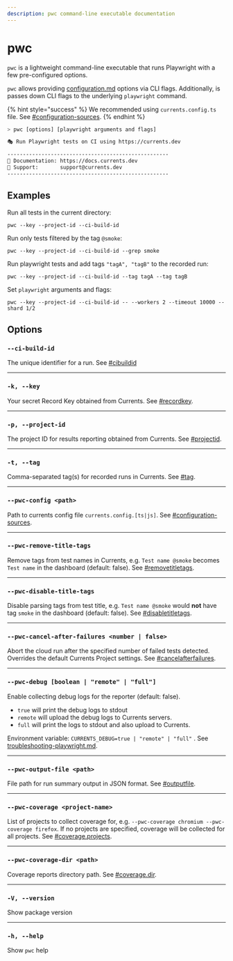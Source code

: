 ```yaml
---
description: pwc command-line executable documentation
---
```


# pwc

`pwc` is a lightweight command-line executable that runs Playwright with a few pre-configured options.&#x20;

`pwc` allows providing [configuration.md](configuration.md "mention") options via CLI flags. Additionally, is passes down CLI flags to the underlying `playwright` command.&#x20;

{% hint style="success" %}
We recommended using `currents.config.ts` file. See [#configuration-sources](configuration.md#configuration-sources "mention").
{% endhint %}

```bash
> pwc [options] [playwright arguments and flags]

🎭 Run Playwright tests on CI using https://currents.dev

----------------------------------------------------
📖 Documentation: https://docs.currents.dev
🤙 Support:       support@currents.dev
----------------------------------------------------
```



## **Examples**

Run all tests in the current directory:

```
pwc --key --project-id --ci-build-id
```

Run only tests filtered by the tag `@smoke`:

```
pwc --key --project-id --ci-build-id --grep smoke
```

Run playwright tests and add tags `"tagA", "tagB"` to the recorded run:

```
pwc --key --project-id --ci-build-id --tag tagA --tag tagB
```

Set `playwright` arguments and flags:

```
pwc --key --project-id --ci-build-id -- --workers 2 --timeout 10000 --shard 1/2
```



## **Options**

### **`--ci-build-id`**&#x20;

The unique identifier for a run. See [#cibuildid](configuration.md#cibuildid "mention")

***

### **`-k, --key`**&#x20;

Your secret Record Key obtained from Currents. See [#recordkey](configuration.md#recordkey "mention").

***

### **`-p, --project-id`**&#x20;

The project ID for results reporting obtained from Currents. See [#projectid](configuration.md#projectid "mention").

***

### **`-t, --tag`**&#x20;

Comma-separated tag(s) for recorded runs in Currents. See [#tag](configuration.md#tag "mention").

***

### **`--pwc-config <path>`**&#x20;

Path to currents config file `currents.config.[ts|js]`. See [#configuration-sources](configuration.md#configuration-sources "mention").

***

### **`--pwc-remove-title-tags`**&#x20;

Remove tags from test names in Currents, e.g. `Test name @smoke` becomes `Test name` in the dashboard (default: false). See [#removetitletags](configuration.md#removetitletags "mention").

***

### **`--pwc-disable-title-tags`**&#x20;

Disable parsing tags from test title, e.g. `Test name @smoke` would **not** have tag  `smoke` in the dashboard (default: false).  See [#disabletitletags](configuration.md#disabletitletags "mention").

***

### **`--pwc-cancel-after-failures <number | false>`**

Abort the cloud run after the specified number of failed tests detected. Overrides the default Currents Project settings. See [#cancelafterfailures](configuration.md#cancelafterfailures "mention").

***

### **`--pwc-debug [boolean | "remote" | "full"]`**

Enable collecting debug logs for the reporter (default: false).&#x20;

* `true` will print the debug logs to stdout
* `remote` will upload the debug logs to Currents servers.
* `full` will print the logs to stdout and also upload to Currents.

Environment variable: `CURRENTS_DEBUG=true | "remote" | "full"` . See [troubleshooting-playwright.md](../../../getting-started/playwright/troubleshooting-playwright.md "mention").

***

### **`--pwc-output-file <path>`**

File path for run summary output in JSON format. See [#outputfile](configuration.md#outputfile "mention").

***

### **`--pwc-coverage <project-name>`**

List of projects to collect coverage for, e.g. `--pwc-coverage chromium --pwc-coverage firefox`. If no projects are specified, coverage will be collected for all projects. See [#coverage.projects](configuration.md#coverage.projects "mention").

***

### **`--pwc-coverage-dir <path>`**

Coverage reports directory path. See [#coverage.dir](configuration.md#coverage.dir "mention").&#x20;

***

### **`-V, --version`**&#x20;

Show package version

***

### **`-h, --help`**&#x20;

Show `pwc` help
